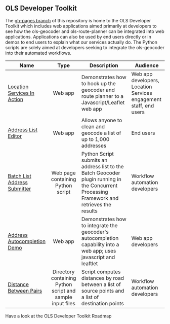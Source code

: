 

## OLS Developer Toolkit

The [gh-pages branch](https://github.com/bcgov/ols-devkit/tree/gh-pages) of this repository is home to the OLS Developer Toolkit which includes web applications aimed primarily at developers to see how the ols-geocoder and ols-route-planner can be integrated into web applications. Applications can also be used by end users directly or in demos to end users to explain what our services actually do. The Python scripts are solely aimed at developers seeking to integrate the ols-geocoder into their automated workflows.

|Name|Type|Description|Audience
|----|:----:|----|----|
[Location Services In Action](https://ols-demo.apps.gov.bc.ca/index.html)|Web app|Demonstrates how to hook up the geocoder and route planner to a Javascript/Leaflet web app|Web app developers, Location Services engagement staff, end users|
[Address List Editor](https://bcgov.github.io/ols-devkit/ale/)|Web app|Allows anyone to clean and geocode a list of up to 1,000 addresses|End users
[Batch List Address Submitter](https://bcgov.github.io/ols-devkit/als/)|Web page containing Python script|Python Script submits an address list to the Batch Geocoder plugin running in the Concurrent Processing Framework and retrieves the results| Workflow automation developers|
[Address Autocompletion Demo](https://bcgov.github.io/ols-devkit/examples/address_autocomplete.html)|Web app|Demonstrates how to integrate the geocoder's autocompletion capability into a web app; uses javascript and leaftlet|Web app developers
[Distance Between Pairs](https://github.com/bcgov/ols-devkit/tree/gh-pages/bps)|Directory containing Python script and sample input files| Script computes distances by road between a list of source points and a list of destination points|Workflow automation developers|

Have a look at the OLS Developer Toolkit Roadmap
